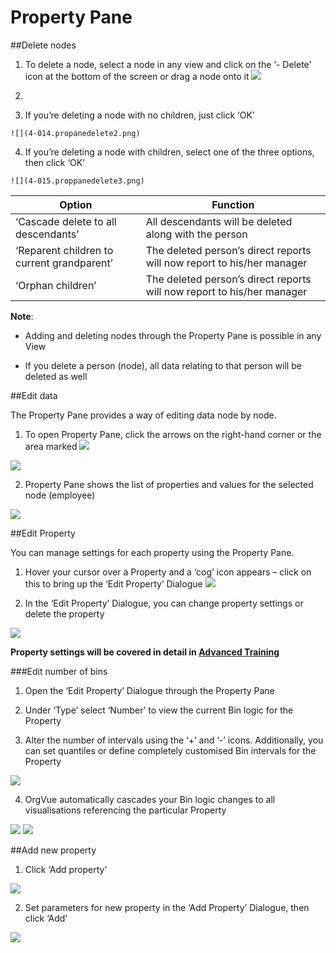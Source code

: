 # Property Pane

##Delete nodes

1. To delete a node, select a node in any view and click on the ‘- Delete’ icon at the bottom of the screen or drag a node onto it
  ![](4-013.proppanedelete1.png)

2. 
  3. If you’re deleting a node with no children, just click ‘OK’ 

    ![](4-014.propanedelete2.png)
  4. If you’re deleting a node with children, select one of the three options, then click ‘OK’

    ![](4-015.proppanedelete3.png)

| Option | Function |
| -- | -- |
| ‘Cascade delete to all descendants’ | All descendants will be deleted along with the person | 
| ‘Reparent children to current grandparent’ | The deleted person’s direct reports will now report to his/her manager | 
| ‘Orphan children’ | The deleted person’s direct reports will now report to his/her manager | 

**Note**:

* Adding and deleting nodes through the Property Pane is possible in any View

* If you delete a person (node), all data relating to that person will be deleted as well

##Edit data

The Property Pane provides a way of editing data node by node.

1. To open Property Pane, click the arrows on the right-hand corner or the area marked ![](4-016propeditmarker.png)

  ![](4-017.propedit1.png)

2. Property Pane shows the list of properties and values for the selected node (employee) 

  ![](4-018.propedit2.png)

##Edit Property

You can manage settings for each property using the Property Pane.

1. Hover your cursor over a Property and a ‘cog’ icon appears – click on this to bring up the ‘Edit Property’ Dialogue
![](4-019.editproperty1.png)

2. In the ‘Edit Property’ Dialogue, you can change property settings or delete the property

![](4-020.propertyedit2.png)

**Property settings will be covered in detail in [Advanced Training](https://www.orgvue.com/sites/default/files/uploads/orgvue_advanced_training_syllabus.pdf)**

###Edit number of bins

1. Open the ‘Edit Property’ Dialogue through the Property Pane

2. Under ‘Type’ select ‘Number’ to view the current Bin logic for the Property

3. Alter the number of intervals using the ‘+’ and ‘-’ icons. Additionally, you can set quantiles or define completely customised Bin intervals for the Property

  ![](4-021.bininterval.png)

4. OrgVue automatically cascades your Bin logic changes to all visualisations referencing the particular Property

![](4-022.7bins.png)
![](4-023.12bins.png)

##Add new property

1. Click ‘Add property’

  ![](4-024.addproperty.png)

2. Set parameters for new property in the ‘Add Property’ Dialogue, then click ‘Add’

![](4-025.addproperty2.png)











